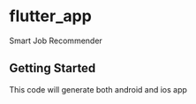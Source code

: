 # flutter_app

Smart Job Recommender

## Getting Started

This code will generate both android and ios app


